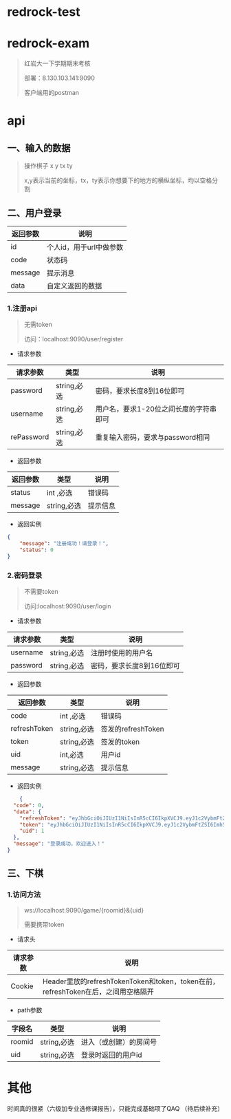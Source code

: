 # redrock-test
# redrock-exam
> 红岩大一下学期期末考核
> 
> 部署：8.130.103.141:9090
> 
> 客户端用的postman
# api
## 一、输入的数据
> 操作棋子 x y tx ty 
> 
> x,y表示当前的坐标，tx，ty表示你想要下的地方的横纵坐标，均以空格分割

## 二、用户登录
| 返回参数 | 说明                                                  |
| -------- | ----------------------------------------------------- |
| id        |个人id，用于url中做参数                                                |
| code      | 状态码 |
| message     | 提示消息                   |
| data     | 自定义返回的数据                   |
### 1.注册api
> 无需token
> 
> 访问：localhost:9090/user/register
> 
- 请求参数

| 请求参数 | 类型                  | 说明                                    |
| -------- | ----------------------------------- | --------------------------------------- |
| password | string,必选 | 密码，要求长度8到16位即可 |
| username    | string,必选 | 用户名，要求1-20位之间长度的字符串即可    |
| rePassword | string,必选 | 重复输入密码，要求与password相同|

- 返回参数

| 返回参数 | 类型                  | 说明                                    |
|-------- | ----------------------------------- | --------------------------------------- |
| status| int ,必选 | 错误码 |
| message| string,必选 |提示信息   |

- 返回实例
```json
{
    "message": "注册成功！请登录！",
    "status": 0
}
```


### 2.密码登录

> 不需要token
> 
> 访问:localhost:9090/user/login

- 请求参数

| 请求参数 | 类型                                | 说明                                    |
| -------- | ----------------------------------- | --------------------------------------- |
| username    | string,必选 | 注册时使用的用户名           |
| password |string,必选 | 密码，要求长度8到16位即可 |

- 返回参数

| 返回参数 | 类型                  | 说明                                    |
|-------- | ----------------------------------- | --------------------------------------- |
| code| int ,必选 | 错误码 |
| refreshToken| string,必选 |签发的refreshToken   |
| token| string,必选 |  签发的token |
| uid| int,必选 |用户id   |
| message| string,必选 |提示信息   |

- 返回实例
```json
    {
  "code": 0,
  "data": {
    "refreshToken": "eyJhbGciOiJIUzI1NiIsInR5cCI6IkpXVCJ9.eyJ1c2VybmFtZSI6Imh5cW10ZXN0IiwiZXhwIjoxNjU1MDE5ODIxLCJpc3MiOiJBbHNhY2UiLCJuYmYiOjE2NTUwMTYyMjF9.b727OLT3jCJ3Tl4AOCKCNdz8T6u_yNsQBvlyjg6-2Xk",
    "token": "eyJhbGciOiJIUzI1NiIsInR5cCI6IkpXVCJ9.eyJ1c2VybmFtZSI6Imh5cW10ZXN0IiwiZXhwIjoxNjU1MDI3MDIxLCJpc3MiOiJBbHNhY2UiLCJuYmYiOjE2NTUwMTYxNjF9.w_578fS_ChRLx4KwVhIUB04zfMwjzDdm-mS3sbJwQYw",
    "uid": 1
  },
  "message": "登录成功，欢迎进入！"
}
```

## 三、下棋
### 1.访问方法
>ws://localhost:9090/game/{roomid}&{uid}
> 
> 需要携带token

- 请求头

| 请求参数 |  说明                                    |
  | -------- |  --------------------------------------- |
  | Cookie    | Header里放的refreshTokenToken和token，token在前，refreshToken在后，之间用空格隔开|

- path参数

| 字段名 | 类型                                | 说明                                    |
| -------- | ----------------------------------- | --------------------------------------- |
| roomid    | string,必选 | 进入（或创建）的房间号           |
| uid |string,必选 | 登录时返回的用户id |


# 其他
时间真的很紧（六级加专业选修课报告），只能完成基础项了QAQ
（待后续补充）

